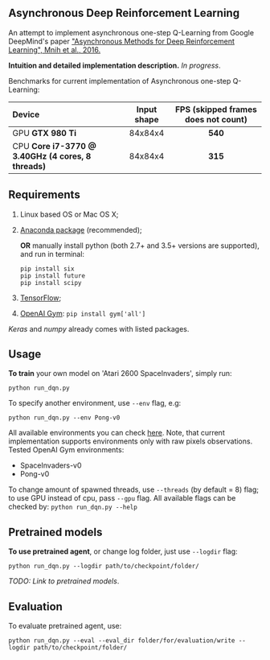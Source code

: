 ## Asynchronous Deep Reinforcement Learning
An attempt to implement asynchronous one-step Q-Learning from Google DeepMind's paper ["Asynchronous Methods for Deep Reinforcement Learning", Mnih et al., 2016.](https://arxiv.org/abs/1602.01783)

**Intuition and detailed implementation description.**
*In progress*.

Benchmarks for current implementation of Asynchronous one-step Q-Learning:

| **Device**                                          | **Input shape** | **FPS** (skipped frames does not count)   |
|:----------------------------------------------------|:---------------:|:-----------------------------------------:|
| GPU **GTX 980 Ti**                                  | 84x84x4         | **540**                                   |
| CPU **Core i7-3770 @ 3.40GHz (4 cores, 8 threads)** | 84x84x4         | **315**                                   |

## Requirements
1. Linux based OS or Mac OS X;
2. [Anaconda package](https://www.continuum.io/downloads) (recommended);

   **OR** manually install python (both 2.7+ and 3.5+ versions are supported), and run in terminal:
   ```
   pip install six
   pip install future
   pip install scipy
   ```
3. [TensorFlow](https://www.tensorflow.org/);
4. [OpenAI Gym](https://gym.openai.com/): `pip install gym['all'] `

*Keras* and *numpy* already comes with listed packages.

## Usage
**To train** your own model on 'Atari 2600 SpaceInvaders', simply run:
```
python run_dqn.py
```

To specify another environment, use `--env` flag, e.g:
```
python run_dqn.py --env Pong-v0
```
All available environments you can check [here](https://gym.openai.com/envs). 
Note, that current implementation supports environments only with raw pixels observations.
Tested OpenAI Gym environments:
* SpaceInvaders-v0
* Pong-v0

To change amount of spawned threads, use `--threads` (by default = 8) flag; to use GPU instead of cpu, pass `--gpu` flag.
All available flags can be checked by: `python run_dqn.py --help`

## Pretrained models
**To use pretrained agent**, or change log folder, just use `--logdir` flag:
```
python run_dqn.py --logdir path/to/checkpoint/folder/
```
*TODO: Link to pretrained models*.

## Evaluation
To evaluate pretrained agent, use:
```
python run_dqn.py --eval --eval_dir folder/for/evaluation/write --logdir path/to/checkpoint/folder/
```
